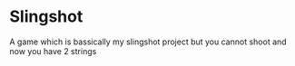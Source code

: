 # Slingshot
A game which is bassically my slingshot project but you cannot shoot and now you have 2 strings
